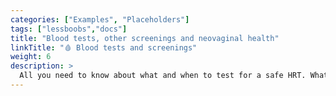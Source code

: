 ```yaml
---
categories: ["Examples", "Placeholders"]
tags: ["lessboobs","docs"] 
title: "Blood tests, other screenings and neovaginal health"
linkTitle: "🩸 Blood tests and screenings"
weight: 6
description: >
  All you need to know about what and when to test for a safe HRT. What blood values should I test? When is it best to run blood work? What about hormono-dependant cancers? How do I take care of my neovagina? Answers in the pages linked below.
---
```



